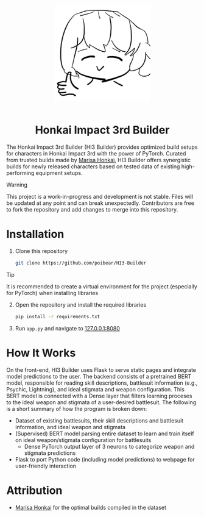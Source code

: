 <div style="text-align: center;">
    <img src="./static/images/logo%20white%20background.png" alt="HI3 Builder Logo" width=50% height=50%>
    <br>
    <br>
    <h1>Honkai Impact 3rd Builder</h1>
</div>

The Honkai Impact 3rd Builder (HI3 Builder) provides optimized build setups for characters in Honkai Impact 3rd with the power of PyTorch. Curated from trusted builds made by [Marisa Honkai](https://www.hoyolab.com/accountCenter/postList?id=1021101), HI3 Builder offers synergistic builds for newly released characters based on tested data of existing high-performing equipment setups.

> [!WARNING]
> This project is a work-in-progress and development is not stable. Files will be updated at any point and can break unexpectedly. Contributors are free to fork the repository and add changes to merge into this repository.

# Installation
1. Clone this repository
   ```bash
   git clone https://github.com/poibear/HI3-Builder
   ```
> [!TIP]
> It is recommended to create a virtual environment for the project (especially for PyTorch) when installing libraries
2. Open the repository and install the required libraries
   ```bash
   pip install -r requirements.txt
   ```
3. Run `app.py` and navigate to [127.0.0.1:8080](127.0.0.1:8080)

# How It Works
On the front-end, HI3 Builder uses Flask to serve static pages and integrate model predictions to the user. The backend consists of a pretrained BERT model, responsible for reading skill descriptions, battlesuit information (e.g., Psychic, Lightning), and ideal stigmata and weapon configuration. This BERT model is connected with a Dense layer that filters learning proceses to the ideal weapon and stigmata of a user-desired battlesuit. The following is a short summary of how the program is broken down:

- Dataset of existing battlesuits, their skill descriptions and battlesuit information, and ideal weapon and stigmata
- (Supervised) BERT model parsing entire dataset to learn and train itself on ideal weapon/stigmata configuration for battlesuits
  - Dense PyTorch output layer of 3 neurons to categorize weapon and stigmata predictions
- Flask to port Python code (including model predictions) to webpage for user-friendly interaction

# Attribution
- [Marisa Honkai](https://www.hoyolab.com/accountCenter/postList?id=1021101) for the optimal builds compiled in the dataset
